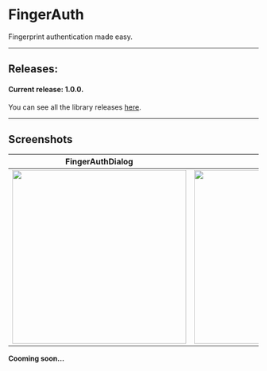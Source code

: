 # FingerAuth
Fingerprint authentication made easy.

---

## Releases:

#### Current release: 1.0.0.

You can see all the library releases [here](https://github.com/marcoscgdev/FingerAuth/releases).

---

## Screenshots

|FingerAuthDialog|onSuccess|onFailure|
|---|---|---|
|<img src="https://raw.githubusercontent.com/marcoscgdev/FingerAuth/master/screenshots/1.jpg" width="350">|<img src="https://raw.githubusercontent.com/marcoscgdev/FingerAuth/master/screenshots/2.jpg" width="350">|<img src="https://raw.githubusercontent.com/marcoscgdev/FingerAuth/master/screenshots/3.jpg" width="350">|

**Cooming soon...**
